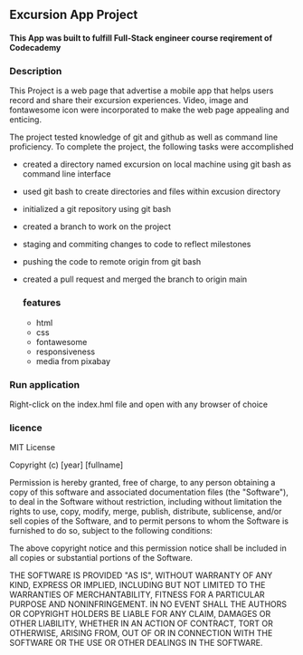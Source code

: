 ## Excursion App Project
#### This App was built to fulfill Full-Stack engineer course reqirement of Codecademy

### Description
This Project is a web page that advertise a mobile app that helps users record and share their excursion experiences. 
Video, image and fontawesome icon were incorporated to make the web page appealing and enticing.

The project tested knowledge of git and github as well as command line proficiency. To complete the project, the following tasks were accomplished
* created a directory named excursion on local machine using git bash as command line interface
* used git bash to create directories and files within excusion directory
* initialized a git repository using git bash
* created a branch to work on the project
* staging and commiting changes to code to reflect milestones
* pushing the code to remote origin from git bash
* created a pull request and merged the branch to origin main

  ### features

  * html
  * css
  * fontawesome
  * responsiveness
  * media from pixabay

### Run application

Right-click on the index.hml file and open with any browser of choice

### licence
MIT License

Copyright (c) [year] [fullname]

Permission is hereby granted, free of charge, to any person obtaining a copy
of this software and associated documentation files (the "Software"), to deal
in the Software without restriction, including without limitation the rights
to use, copy, modify, merge, publish, distribute, sublicense, and/or sell
copies of the Software, and to permit persons to whom the Software is
furnished to do so, subject to the following conditions:

The above copyright notice and this permission notice shall be included in all
copies or substantial portions of the Software.

THE SOFTWARE IS PROVIDED "AS IS", WITHOUT WARRANTY OF ANY KIND, EXPRESS OR
IMPLIED, INCLUDING BUT NOT LIMITED TO THE WARRANTIES OF MERCHANTABILITY,
FITNESS FOR A PARTICULAR PURPOSE AND NONINFRINGEMENT. IN NO EVENT SHALL THE
AUTHORS OR COPYRIGHT HOLDERS BE LIABLE FOR ANY CLAIM, DAMAGES OR OTHER
LIABILITY, WHETHER IN AN ACTION OF CONTRACT, TORT OR OTHERWISE, ARISING FROM,
OUT OF OR IN CONNECTION WITH THE SOFTWARE OR THE USE OR OTHER DEALINGS IN THE
SOFTWARE.


  
  

  
